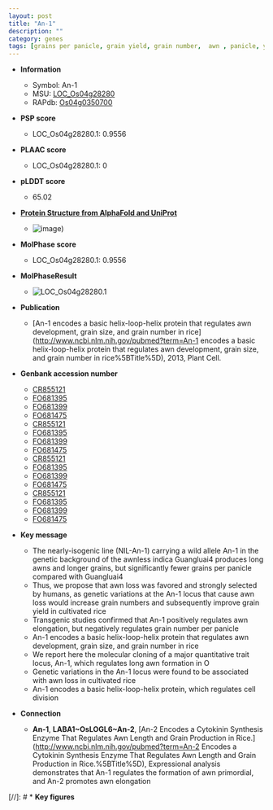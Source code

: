 ```yaml
---
layout: post
title: "An-1"
description: ""
category: genes
tags: [grains per panicle, grain yield, grain number,  awn , panicle, yield, grain, grain size, cell division]
---
```


* **Information**  
    + Symbol: An-1  
    + MSU: [LOC_Os04g28280](http://rice.plantbiology.msu.edu/cgi-bin/ORF_infopage.cgi?orf=LOC_Os04g28280)  
    + RAPdb: [Os04g0350700](http://rapdb.dna.affrc.go.jp/viewer/gbrowse_details/irgsp1?name=Os04g0350700)  

* **PSP score**  
    + LOC_Os04g28280.1: 0.9556 

* **PLAAC score**  
    + LOC_Os04g28280.1: 0 

* **pLDDT score**
    + 65.02

* **[Protein Structure from AlphaFold and UniProt](https://www.uniprot.org/uniprotkb/Q0JDZ1/entry#structure)**
    + ![image](https://ricepsp.github.io/images/Q0/AF-Q0JDZ1-F1.png))

* **MolPhase score**
    + LOC_Os04g28280.1: 0.9556

* **MolPhaseResult**
    + ![LOC_Os04g28280.1](https://ricepsp.github.io/pictures/LOC_Os04g/LOC_Os04g28280.1.png)

* **Publication**  
    + [An-1 encodes a basic helix-loop-helix protein that regulates awn development, grain size, and grain number in rice](http://www.ncbi.nlm.nih.gov/pubmed?term=An-1 encodes a basic helix-loop-helix protein that regulates awn development, grain size, and grain number in rice%5BTitle%5D), 2013, Plant Cell.

* **Genbank accession number**  
    + [CR855121](http://www.ncbi.nlm.nih.gov/nuccore/CR855121)
    + [FO681395](http://www.ncbi.nlm.nih.gov/nuccore/FO681395)
    + [FO681399](http://www.ncbi.nlm.nih.gov/nuccore/FO681399)
    + [FO681475](http://www.ncbi.nlm.nih.gov/nuccore/FO681475)
    + [CR855121](http://www.ncbi.nlm.nih.gov/nuccore/CR855121)
    + [FO681395](http://www.ncbi.nlm.nih.gov/nuccore/FO681395)
    + [FO681399](http://www.ncbi.nlm.nih.gov/nuccore/FO681399)
    + [FO681475](http://www.ncbi.nlm.nih.gov/nuccore/FO681475)
    + [CR855121](http://www.ncbi.nlm.nih.gov/nuccore/CR855121)
    + [FO681395](http://www.ncbi.nlm.nih.gov/nuccore/FO681395)
    + [FO681399](http://www.ncbi.nlm.nih.gov/nuccore/FO681399)
    + [FO681475](http://www.ncbi.nlm.nih.gov/nuccore/FO681475)
    + [CR855121](http://www.ncbi.nlm.nih.gov/nuccore/CR855121)
    + [FO681395](http://www.ncbi.nlm.nih.gov/nuccore/FO681395)
    + [FO681399](http://www.ncbi.nlm.nih.gov/nuccore/FO681399)
    + [FO681475](http://www.ncbi.nlm.nih.gov/nuccore/FO681475)

* **Key message**  
    + The nearly-isogenic line (NIL-An-1) carrying a wild allele An-1 in the genetic background of the awnless indica Guangluai4 produces long awns and longer grains, but significantly fewer grains per panicle compared with Guangluai4
    + Thus, we propose that awn loss was favored and strongly selected by humans, as genetic variations at the An-1 locus that cause awn loss would increase grain numbers and subsequently improve grain yield in cultivated rice
    + Transgenic studies confirmed that An-1 positively regulates awn elongation, but negatively regulates grain number per panicle
    + An-1 encodes a basic helix-loop-helix protein that regulates awn development, grain size, and grain number in rice
    + We report here the molecular cloning of a major quantitative trait locus, An-1, which regulates long awn formation in O
    + Genetic variations in the An-1 locus were found to be associated with awn loss in cultivated rice
    + An-1 encodes a basic helix-loop-helix protein, which regulates cell division

* **Connection**  
    + __An-1__, __LABA1~OsLOGL6~An-2__, [An-2 Encodes a Cytokinin Synthesis Enzyme That Regulates Awn Length and Grain Production in Rice.](http://www.ncbi.nlm.nih.gov/pubmed?term=An-2 Encodes a Cytokinin Synthesis Enzyme That Regulates Awn Length and Grain Production in Rice.%5BTitle%5D), Expressional analysis demonstrates that An-1 regulates the formation of awn primordial, and An-2 promotes awn elongation

[//]: # * **Key figures**  


